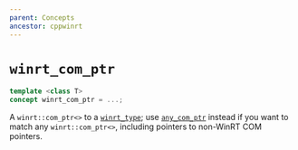 ```yaml
---
parent: Concepts
ancestor: cppwinrt
---
```


# `winrt_com_ptr`

```c++
template <class T>
concept winrt_com_ptr = ...;
```

A `winrt::com_ptr<>` to a [`winrt_type`](winrt_type.md); use [`any_com_ptr`](any_com_ptr.md) instead if you want to match any `winrt::com_ptr<>`, including pointers to non-WinRT COM pointers.